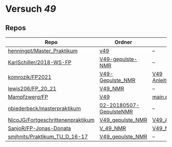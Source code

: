 # Versuch *49*

## Repos

|                                     Repo                                     |                                                                Ordner                                                                 |                                                                             PDFs                                                                              |
|------------------------------------------------------------------------------|---------------------------------------------------------------------------------------------------------------------------------------|---------------------------------------------------------------------------------------------------------------------------------------------------------------|
|[henningpt/Master_Praktikum](../repo/henningpt/Master_Praktikum)              |[v49](https://github.com/henningpt/Master_Praktikum/tree/master/v49)                                                                   |–                                                                                                                                                              |
|[KarlSchiller/2018-WS-FP](../repo/KarlSchiller/2018-WS-FP)                    |[V49-gepulste-NMR](https://github.com/KarlSchiller/2018-WS-FP/tree/master/V49-gepulste-NMR)                                            |–                                                                                                                                                              |
|[komrozik/FP2021](../repo/komrozik/FP2021)                                    |[V49-Gepulste_NMR](https://github.com/komrozik/FP2021/tree/main/V49-Gepulste_NMR)                                                      |[V49 Anleitung.pdf](https://docs.google.com/viewer?url=https://raw.githubusercontent.com/komrozik/FP2021/main/V49-Gepulste_NMR/V49%20Anleitung.pdf)            |
|[lewis206/FP_20_21](../repo/lewis206/FP_20_21)                                |[V49_NMR](https://github.com/lewis206/FP_20_21/tree/master/V49_NMR)                                                                    |–                                                                                                                                                              |
|[Mampfzwerg/FP](../repo/Mampfzwerg/FP)                                        |[V49](https://github.com/Mampfzwerg/FP/tree/master/V49)                                                                                |[main.pdf](https://docs.google.com/viewer?url=https://raw.githubusercontent.com/Mampfzwerg/FP/master/V49/latex-template/main.pdf)                              |
|[nbiederbeck/masterpraktikum](../repo/nbiederbeck/masterpraktikum)            |[02-20180507-GepulsteNMR](https://github.com/nbiederbeck/masterpraktikum/tree/master/02-20180507-GepulsteNMR)                          |–                                                                                                                                                              |
|[NicoJG/Fortgeschrittenenpraktikum](../repo/NicoJG/Fortgeschrittenenpraktikum)|[V49_gepulste_NMR](https://github.com/NicoJG/Fortgeschrittenenpraktikum/tree/master/V49_gepulste_NMR)                                  |[V49_Abgabe.pdf](https://docs.google.com/viewer?url=https://raw.githubusercontent.com/NicoJG/Fortgeschrittenenpraktikum/master/V49_gepulste_NMR/V49_Abgabe.pdf)|
|[SanjoR/FP-Jonas-Donata](../repo/SanjoR/FP-Jonas-Donata)                      |[V_49_NMR](https://github.com/SanjoR/FP-Jonas-Donata/tree/master/MFP/V_49_NMR)                                                         |[V49_NMR.pdf](https://docs.google.com/viewer?url=https://raw.githubusercontent.com/SanjoR/FP-Jonas-Donata/master/MFP/Fertige_Protokolle/V49_NMR.pdf)           |
|[smjhnits/Praktikum_TU_D_16-17](../repo/smjhnits/Praktikum_TU_D_16-17)        |[V49_gepulste_NMR](https://github.com/smjhnits/Praktikum_TU_D_16-17/tree/master/Fortgeschrittenenpraktikum/Protokolle/V49_gepulste_NMR)|–                                                                                                                                                              |
